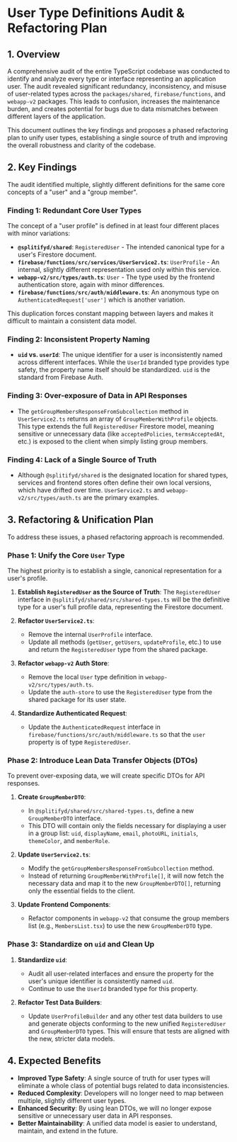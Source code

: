 # User Type Definitions Audit & Refactoring Plan

## 1. Overview

A comprehensive audit of the entire TypeScript codebase was conducted to identify and analyze every type or interface representing an application user. The audit revealed significant redundancy, inconsistency, and misuse of user-related types across the `packages/shared`, `firebase/functions`, and `webapp-v2` packages. This leads to confusion, increases the maintenance burden, and creates potential for bugs due to data mismatches between different layers of the application.

This document outlines the key findings and proposes a phased refactoring plan to unify user types, establishing a single source of truth and improving the overall robustness and clarity of the codebase.

## 2. Key Findings

The audit identified multiple, slightly different definitions for the same core concepts of a "user" and a "group member".

### Finding 1: Redundant Core User Types

The concept of a "user profile" is defined in at least four different places with minor variations:

-   **`@splitifyd/shared`**: `RegisteredUser` - The intended canonical type for a user's Firestore document.
-   **`firebase/functions/src/services/UserService2.ts`**: `UserProfile` - An internal, slightly different representation used only within this service.
-   **`webapp-v2/src/types/auth.ts`**: `User` - The type used by the frontend authentication store, again with minor differences.
-   **`firebase/functions/src/auth/middleware.ts`**: An anonymous type on `AuthenticatedRequest['user']` which is another variation.

This duplication forces constant mapping between layers and makes it difficult to maintain a consistent data model.

### Finding 2: Inconsistent Property Naming

-   **`uid` vs. `userId`**: The unique identifier for a user is inconsistently named across different interfaces. While the `UserId` branded type provides type safety, the property name itself should be standardized. `uid` is the standard from Firebase Auth.

### Finding 3: Over-exposure of Data in API Responses

-   The `getGroupMembersResponseFromSubcollection` method in `UserService2.ts` returns an array of `GroupMemberWithProfile` objects. This type extends the full `RegisteredUser` Firestore model, meaning sensitive or unnecessary data (like `acceptedPolicies`, `termsAcceptedAt`, etc.) is exposed to the client when simply listing group members.

### Finding 4: Lack of a Single Source of Truth

-   Although `@splitifyd/shared` is the designated location for shared types, services and frontend stores often define their own local versions, which have drifted over time. `UserService2.ts` and `webapp-v2/src/types/auth.ts` are the primary examples.

## 3. Refactoring & Unification Plan

To address these issues, a phased refactoring approach is recommended.

### Phase 1: Unify the Core `User` Type

The highest priority is to establish a single, canonical representation for a user's profile.

1.  **Establish `RegisteredUser` as the Source of Truth**: The `RegisteredUser` interface in `@splitifyd/shared/src/shared-types.ts` will be the definitive type for a user's full profile data, representing the Firestore document.

2.  **Refactor `UserService2.ts`**:
    -   Remove the internal `UserProfile` interface.
    -   Update all methods (`getUser`, `getUsers`, `updateProfile`, etc.) to use and return the `RegisteredUser` type from the shared package.

3.  **Refactor `webapp-v2` Auth Store**:
    -   Remove the local `User` type definition in `webapp-v2/src/types/auth.ts`.
    -   Update the `auth-store` to use the `RegisteredUser` type from the shared package for its user state.

4.  **Standardize Authenticated Request**:
    -   Update the `AuthenticatedRequest` interface in `firebase/functions/src/auth/middleware.ts` so that the `user` property is of type `RegisteredUser`.

### Phase 2: Introduce Lean Data Transfer Objects (DTOs)

To prevent over-exposing data, we will create specific DTOs for API responses.

1.  **Create `GroupMemberDTO`**:
    -   In `@splitifyd/shared/src/shared-types.ts`, define a new `GroupMemberDTO` interface.
    -   This DTO will contain only the fields necessary for displaying a user in a group list: `uid`, `displayName`, `email`, `photoURL`, `initials`, `themeColor`, and `memberRole`.

2.  **Update `UserService2.ts`**:
    -   Modify the `getGroupMembersResponseFromSubcollection` method.
    -   Instead of returning `GroupMemberWithProfile[]`, it will now fetch the necessary data and map it to the new `GroupMemberDTO[]`, returning only the essential fields to the client.

3.  **Update Frontend Components**:
    -   Refactor components in `webapp-v2` that consume the group members list (e.g., `MembersList.tsx`) to use the new `GroupMemberDTO` type.

### Phase 3: Standardize on `uid` and Clean Up

1.  **Standardize `uid`**:
    -   Audit all user-related interfaces and ensure the property for the user's unique identifier is consistently named `uid`.
    -   Continue to use the `UserId` branded type for this property.

2.  **Refactor Test Data Builders**:
    -   Update `UserProfileBuilder` and any other test data builders to use and generate objects conforming to the new unified `RegisteredUser` and `GroupMemberDTO` types. This will ensure that tests are aligned with the new, stricter data models.

## 4. Expected Benefits

-   **Improved Type Safety**: A single source of truth for user types will eliminate a whole class of potential bugs related to data inconsistencies.
-   **Reduced Complexity**: Developers will no longer need to map between multiple, slightly different user types.
-   **Enhanced Security**: By using lean DTOs, we will no longer expose sensitive or unnecessary user data in API responses.
-   **Better Maintainability**: A unified data model is easier to understand, maintain, and extend in the future.
